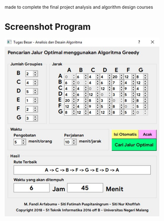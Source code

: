 made to complete the final project analysis and algorithm design courses
# Screenshot Program
![alt text](https://raw.githubusercontent.com/fandiarfa26/greedy_find_optimal_path/master/ss.jpg)
